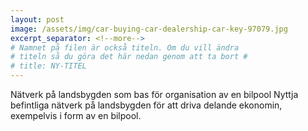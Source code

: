 ```yaml
---
layout: post
image: /assets/img/car-buying-car-dealership-car-key-97079.jpg
excerpt_separator: <!--more-->
# Namnet på filen är också titeln. Om du vill ändra
# titeln så du göra det här nedan genom att ta bort #
# title: NY-TITEL
---
```

Nätverk på landsbygden som bas för organisation av en bilpool  <!--more-->
Nyttja befintliga nätverk på landsbygden för att driva delande ekonomin, exempelvis i form av en bilpool.
